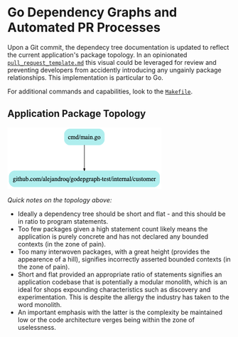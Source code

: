 # Go Dependency Graphs and Automated PR Processes

Upon a Git commit, the dependecy tree documentation is updated to reflect the current application's package topology. 
In an opinionated [`pull_request_template.md`](./.github/pull_request_template.md) this visual could be leveraged for review and preventing developers from accidently introducing any ungainly package relationships. 
This implementation is particular to Go.

For additional commands and capabilities, look to the [`Makefile`](./Makefile).

## Application Package Topology

![dependencytree.png](./.github/dependencytree.png)

*Quick notes on the topology above:*
- Ideally a dependency tree should be short and flat - and this should be in ratio to program statements.
- Too few packages given a high statement count likely means the application is purely concrete and has not declared any bounded contexts (in the zone of pain).
- Too many interwoven packages, with a great height (provides the appearence of a hill), signifies incorrectly asserted bounded contexts (in the zone of pain).
- Short and flat provided an appropriate ratio of statements signifies an application codebase that is potentially a modular monolith, which is an ideal for shops expounding characteristics such as discovery and experimentation. This is despite the allergy the industry has taken to the word monolith. 
- An important emphasis with the latter is the complexity be maintained low or the code architecture verges being within the zone of uselessness.